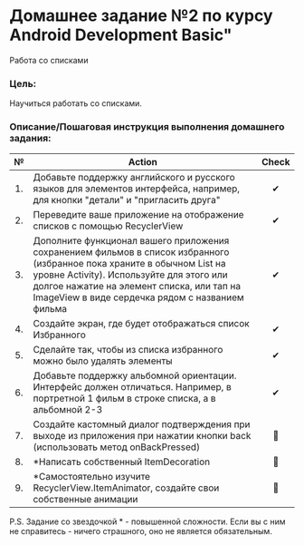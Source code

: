 # Домашнее задание №2 по курсу Android Development Basic" 

Работа со списками

### Цель:
Научиться работать со списками.

### Описание/Пошаговая инструкция выполнения домашнего задания:
| № | Action | Check
| :-: | ------ | :-----: |
|1. |Добавьте поддержку английского и русского языков для элементов интерфейса, например, для кнопки "детали" и "пригласить друга"|✔|
|2. |Переведите ваше приложение на отображение списков с помощью RecyclerView|✔|
|3. |Дополните функционал вашего приложения сохранением фильмов в список избранного (избранное пока храните в обычном List на уровне Activity). Используйте для этого или долгое нажатие на элемент списка, или тап на ImageView в виде сердечка рядом с названием фильма|✔|
|4. |Создайте экран, где будет отображаться список Избранного|✔|
|5. |Сделайте так, чтобы из списка избранного можно было удалять элементы|✔|
|6. |Добавьте поддержку альбомной ориентации. Интерфейс должен отличаться. Например, в портретной 1 фильм в строке списка, а в альбомной 2-3|✔|
|7. |Создайте кастомный диалог подтверждения при выходе из приложения при нажатии кнопки back (использовать метод onBackPressed)|🤢|
|8. |*Написать собственный ItemDecoration|🤢|
|9. |*Самостоятельно изучите RecyclerView.ItemAnimator, создайте свои собственные анимации|🤢| 

P.S. Задание со звездочкой * - повышенной сложности. Если вы с ним не справитесь - ничего страшного, оно не является обязательным.
